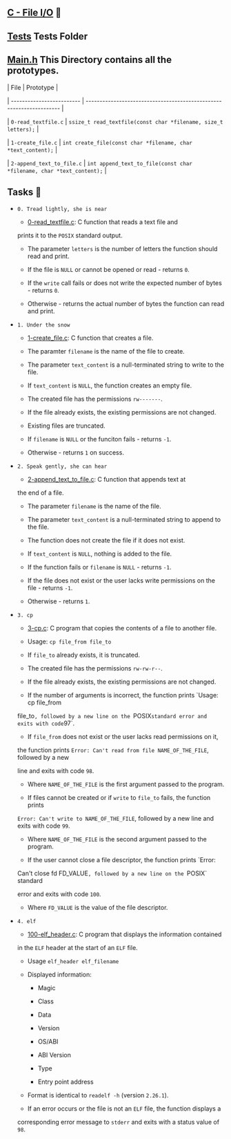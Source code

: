 ## [C - File I/O](0x15-file_io) :file_folder:



## [Tests](./tests) Tests Folder







## [Main.h](./main.h) This Directory contains all the prototypes. 



| File                      | Prototype                                                            |

| ------------------------- | -------------------------------------------------------------------- |

| `0-read_textfile.c`       | `ssize_t read_textfile(const char *filename, size_t letters);`       |

| `1-create_file.c`         | `int create_file(const char *filename, char *text_content);`         |

| `2-append_text_to_file.c` | `int append_text_to_file(const char *filename, char *text_content);` |



## Tasks :page_with_curl:



* `0. Tread lightly, she is near`

  * [0-read_textfile.c](./0-read_textfile.c): C function that reads a text file and

  prints it to the `POSIX` standard output.

  * The parameter `letters` is the number of letters the function should read and print.

  * If the file is `NULL` or cannot be opened or read - returns `0`.

  * If the `write` call fails or does not write the expected number of bytes - returns `0`.

  * Otherwise - returns the actual number of bytes the function can read and print.



* `1. Under the snow`

  * [1-create_file.c](./1-create_file.c): C function that creates a file.

  * The paramter `filename` is the name of the file to create.

  * The parameter `text_content` is a null-terminated string to write to the file.

  * If `text_content` is `NULL`, the function creates an empty file.

  * The created file has the permissions `rw-------`.

  * If the file already exists, the existing permissions are not changed.

  * Existing files are truncated.

  * If `filename` is `NULL` or the funciton fails - returns `-1`.

  * Otherwise - returns `1` on success.



* `2. Speak gently, she can hear`

  * [2-append_text_to_file.c](./2-append_text_to_file.c): C function that appends text at

  the end of a file.

  * The parameter `filename` is the name of the file.

  * The parameter `text_content` is a null-terminated string to append to the file.

  * The function does not create the file if it does not exist.

  * If `text_content` is `NULL`, nothing is added to the file.

  * If the function fails or `filename` is `NULL` - returns `-1`.

  * If the file does not exist or the user lacks write permissions on the file - returns `-1`.

  * Otherwise - returns `1`.



* `3. cp`

  * [3-cp.c](./3-cp.c): C program that copies the contents of a file to another file.

  * Usage: `cp file_from file_to`

  * If `file_to` already exists, it is truncated.

  * The created file has the permissions `rw-rw-r--`.

  * If the file already exists, the existing permissions are not changed.

  * If the number of arguments is incorrect, the function prints `Usage: cp file_from

  file_to`, followed by a new line on the `POSIX` standard error and exits with code `97`.

  * If `file_from` does not exist or the user lacks read permissions on it,

  the function prints `Error: Can't read from file NAME_OF_THE_FILE`, followed by a new

  line and exits with code `98`.

    * Where `NAME_OF_THE_FILE` is the first argument passed to the program.

  * If files cannot be created or if `write` to `file_to` fails, the function prints

  `Error: Can't write to NAME_OF_THE_FILE`, followed by a new line and exits with code `99`.

    * Where `NAME_OF_THE_FILE` is the second argument passed to the program.

  * If the user cannot close a file descriptor, the function prints `Error:

  Can't close fd FD_VALUE`, followed by a new line on the `POSIX` standard

  error and exits with code `100`.

    * Where `FD_VALUE` is the value of the file descriptor.



* `4. elf`

  * [100-elf_header.c](./100-elf_header.c): C program that displays the information contained

  in the `ELF` header at the start of an `ELF` file.

  * Usage `elf_header elf_filename`

  * Displayed information:

    * Magic

    * Class

    * Data

    * Version

    * OS/ABI

    * ABI Version

    * Type

    * Entry point address

  * Format is identical to `readelf -h` (version `2.26.1`).

  * If an error occurs or the file is not an `ELF` file, the function displays a

  corresponding error message to `stderr` and exits with a status value of `98`.




